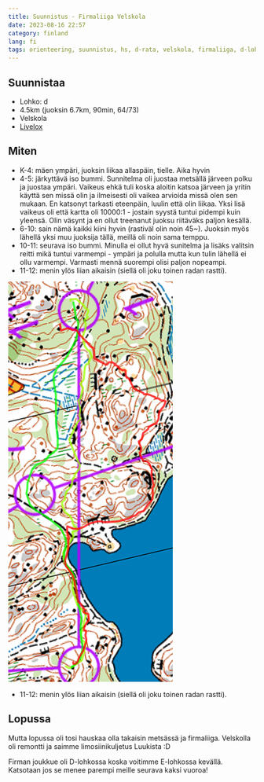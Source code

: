 ```yaml
---
title: Suunnistus - Firmaliiga Velskola
date: 2023-08-16 22:57
category: finland
lang: fi
tags: orienteering, suunnistus, hs, d-rata, velskola, firmaliiga, d-lohko, lippukallio
---
```


Suunnistaa
---

- Lohko: d
- 4.5km (juoksin 6.7km, 90min, 64/73)
- Velskola
- [Livelox](https://www.livelox.com/Viewer/Firmaliiga-2023-syksy-1-kisa-Velskola/D?classId=644526&tab=player)

Miten
---

- K-4: mäen ympäri, juoksin liikaa allaspäin, tielle. Aika hyvin
- 4-5: järkyttävä iso bummi. Sunnitelma oli juostaa metsällä järveen polku ja juostaa ympäri. Vaikeus ehkä tuli koska aloitin katsoa järveen ja yritin käyttä sen missä olin ja ilmeisesti oli vaikea arvioida missä olen sen mukaan. En katsonyt tarkasti eteenpäin, luulin että olin liikaa. Yksi lisä vaikeus oli että kartta oli 10000:1 - jostain syystä tuntui pidempi kuin yleensä. Olin väsynt ja en ollut treenanut juoksu riitäväks paljon kesällä.
- 6-10: sain nämä kaikki kiini hyvin (rastiväl olin noin 45~). Juoksin myös lähellä yksi muu juoksija tällä, meillä oli noin sama temppu.
- 10-11: seurava iso bummi. Minulla ei ollut hyvä sunitelma ja lisäks valitsin reitti mikä tuntui varmempi - ympäri ja polulla mutta kun tulin lähellä ei ollu varmempi. Varmasti mennä suorempi olisi paljon nopeampi.
- 11-12: menin ylös liian aikaisin (siellä oli joku toinen radan rastti).

[![from rasti 10 to 11](images/10-11.20230815.firmaliiga.png "10-11")](images/10-11.20230815.firmaliiga.png)

- 11-12: menin ylös liian aikaisin (siellä oli joku toinen radan rastti).

Lopussa
---

Mutta lopussa oli tosi hauskaa olla takaisin metsässä ja firmaliiga. Velskolla oli remontti ja saimme limosiinikuljetus Luukista :D

Firman joukkue oli D-lohkossa koska voitimme E-lohkossa kevällä. Katsotaan jos se menee parempi meille seurava kaksi vuoroa!
